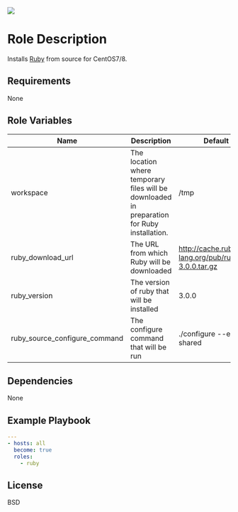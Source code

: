 [![](https://github.com/ansible-roles-matsumura/ruby/workflows/build/badge.svg)](https://github.com/ansible-roles-matsumura/ruby/actions?query=workflow%3Abuild)

Role Description
=========

Installs [Ruby](https://www.ruby-lang.org) from source for CentOS7/8.

Requirements
------------

None

Role Variables
--------------

| Name | Description | Default value |
|------|------|-------|
| workspace | The location where temporary files will be downloaded in preparation for Ruby installation. | /tmp |
| ruby_download_url | The URL from which Ruby will be downloaded | http://cache.ruby-lang.org/pub/ruby/3.0/ruby-3.0.0.tar.gz | |
| ruby_version | The version of ruby that will be installed | 3.0.0 |
| ruby_source_configure_command | The configure command that will be run | ./configure --enable-shared |

Dependencies
------------

None

Example Playbook
----------------

```YAML
---
- hosts: all
  become: true
  roles:
    - ruby
```

License
-------

BSD
